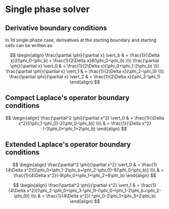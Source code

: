 # Single phase solver

## Derivative boundary conditions

In 1d single phaze case, derivatives at the starting boundary and starting cells can be written as:

$$ 
\begin{align} 
\frac{\partial \phi}{\partial x} \vert_b & = \frac{1}{\Delta x}2(\phi_0-\phi_b) = \frac{1}{2\Delta x}4(\phi_0-\phi_b) \\\\
\frac{\partial \phi}{\partial x} \vert_0 & = \frac{1}{2\Delta x}(\phi_0+\phi_1-2\phi_b) \\\\
\frac{\partial \phi}{\partial x} \vert_1 & = \frac{1}{2\Delta x}(\phi_2-\phi_0) \\\\
\frac{\partial \phi}{\partial x} \vert_2 & = \frac{1}{2\Delta x}(\phi_3-\phi_1) 
\end{align} 
$$

## Compact Laplace's operator boundary conditions

$$
\begin{align} 
\frac{\partial^2 \phi}{\partial x^2} \vert_0 
& = \frac{1}{\Delta x^2}[(\phi_1-\phi_0)-2(\phi_0-\phi_b)] \\\\
& = \frac{1}{\Delta x^2}(-3\phi_0+\phi_1+2\phi_b)
\end{align}
$$

## Extended Laplace's operator boundary conditions

$$
\begin{align} 
\frac{\partial^2 \phi}{\partial x^2} \vert_0 
& = \frac{1}{4\Delta x^2}[(\phi_0+\phi_1-2\phi_b+\phi_2-\phi_0)-8(\phi_0-\phi_b)] \\\\
& = \frac{1}{4\Delta x^2}(-8\phi_0+\phi_1+\phi_2+6\phi_b)
\end{align}
$$

$$
\begin{align} 
\frac{\partial^2 \phi}{\partial x^2} \vert_1
& = \frac{1}{4\Delta x^2}[(\phi_2-\phi_0+\phi_3-\phi_1)-(\phi_0+\phi_1-2\phi_b+\phi_2-\phi_0)] \\\\
& = \frac{1}{4\Delta x^2}(-\phi_0-2\phi_1+\phi_3+2\phi_b)
\end{align}
$$
